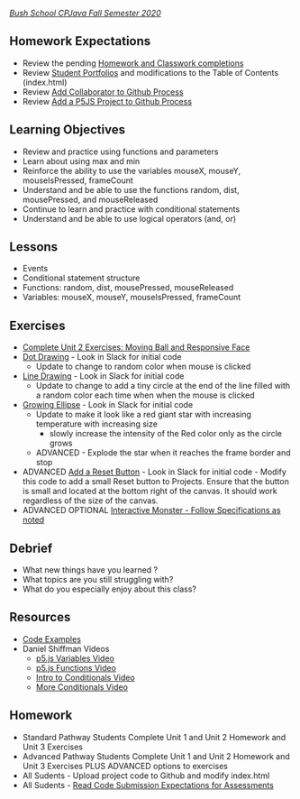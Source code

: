 [_Bush School CPJava Fall Semester 2020_](https://chandrunarayan.github.io/cpjava/)

## Homework Expectations

* Review the pending [Homework and Classwork completions](https://bush.myschoolapp.com/app/faculty#academicclass/109608285/0/assignments)
* Review [Student Portfolios](../../student-work.md) and modifications to the Table of Contents (index.html)
* Review [Add Collaborator to Github Process](../unit1/repository_collaborator.md)
* Review [Add a P5JS Project to Github Process](../unit1/add_p5js_project_to_index.md)

## Learning Objectives

* Review and practice using functions and parameters
* Learn about using max and min
* Reinforce the ability to use the variables mouseX, mouseY, mouseIsPressed, frameCount
* Understand and be able to use the functions random, dist, mousePressed, and mouseReleased
* Continue to learn and practice with conditional statements
* Understand and be able to use logical operators (and, or)

## Lessons

* Events
* Conditional statement structure
* Functions: random, dist, mousePressed, mouseReleased
* Variables: mouseX, mouseY, mouseIsPressed, frameCount

## Exercises

* [Complete Unit 2 Exercises: Moving Ball and Responsive Face](../unit2/readme.md)
* [Dot Drawing](code/drawing_with_ellipses_0) - Look in Slack for initial code
	* Update to change to random color when mouse is clicked
* [Line Drawing](code/line_drawing) - Look in Slack for initial code
	* Update to change to add a tiny circle at the end of the line filled with a random color each time when when the mouse is clicked
* [Growing Ellipse](code/growing_circle) - Look in Slack for initial code
	* Update to make it look like a red giant star with increasing temperature with increasing size 
		* slowly increase the intensity of the Red color only as the circle grows
	* ADVANCED - Explode the star when it reaches the frame border and stop
* ADVANCED [Add a Reset Button](code/rect_hover) - Look in Slack for initial code - Modify this code to add a small Reset button to Projects. Ensure that the button is small and located at the bottom right of the canvas. It should work regardless of the size of the canvas.
* ADVANCED OPTIONAL [Interactive Monster - Follow Specifications as noted](homework/interactive-monster.md)

## Debrief

* What new things have you learned ?
* What topics are you still struggling with?
* What do you especially enjoy about this class?

## Resources

* [Code Examples](code)
* Daniel Shiffman Videos
	* [p5.js Variables Video](https://vimeo.com/138327548)
	* [p5.js Functions Video](https://vimeo.com/139587733)
	* [Intro to Conditionals Video](https://vimeo.com/138935676)
	* [More Conditionals Video](https://vimeo.com/138935678)

## Homework
* Standard Pathway Students Complete Unit 1 and Unit 2 Homework and Unit 3 Exercises
* Advanced Pathway Students Complete Unit 1 and Unit 2 Homework and Unit 3 Exercises PLUS ADVANCED options to exercises 
* All Sudents - Upload project code to Github and modify index.html
* All Sudents - [Read Code Submission Expectations for Assessments](../../final-project.md)
